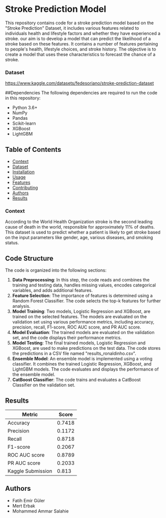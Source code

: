 # Stroke Prediction Model
This repository contains code for a stroke prediction model based on the "Stroke Prediction" Dataset, it includes various features related to individuals health and lifestyle factors and whether they have experienced a stroke. our aim is to develop a model that can predict the likelihood of a stroke based on these features. It contains a number of features pertaining to people's health, lifestyle choices, and stroke history. The objective is to create a model that uses these characteristics to forecast the chance of a stroke.
### Dataset
https://www.kaggle.com/datasets/fedesoriano/stroke-prediction-dataset

##Dependencies
The following dependencies are required to run the code in this repository:

- Python 3.6+
- NumPy
- Pandas
- Scikit-learn
- XGBoost
- LightGBM
## Table of Contents

- [Context](#Context)
- [Dataset](#Dataset)
- [Installation](#installation)
- [Usage](#usage)
- [Features](#features)
- [Contributing](#contributing)
- [Authors](#authors)
- [Results](#Results)

### Context
According to the World Health Organization stroke is the second leading cause of death in the world, responsible for approximately 11% of deaths. This dataset is used to predict whether a patient is likely to get stroke based on the input parameters like gender, age, various diseases, and smoking status.
## Code Structure
The code is organized into the following sections:
1. **Data Preprocessing**: In this step, the code reads and combines the training and testing data, handles missing values, encodes categorical variables, and adds additional features.
2. **Feature Selection**: The importance of features is determined using a Random Forest Classifier. The code selects the top-k features for further analysis.
3. **Model Training**: Two models, Logistic Regression and XGBoost, are trained on the selected features. The models are evaluated on the validation set using various performance metrics, including accuracy, precision, recall, F1-score, ROC AUC score, and PR AUC score.
4. **Model Evaluation**: The trained models are evaluated on the validation set, and the code displays their performance metrics.
5. **Model Testing**: The final trained models, Logistic Regression and XGBoost, are used to make predictions on the test data. The code stores the predictions in a CSV file named "results_ronaldinho.csv".
6. **Ensemble Model**: An ensemble model is implemented using a voting classifier. It combines the trained Logistic Regression, XGBoost, and LightGBM models. The code evaluates and displays the performance of the ensemble model.
7. **CatBoost Classifier**: The code trains and evaluates a CatBoost Classifier on the validation set.


## Results
| Metric              | Score     |
|---------------------|-----------|
| Accuracy            | 0.7418    |
| Precision           | 0.1172    |
| Recall              | 0.8718    |
| F1-score            | 0.2067    |
| ROC AUC score       | 0.8789    |
| PR AUC score        | 0.2033    |
| Kaggle Submission   | 0.813     |





## Authors
- Fatih Emir Güler
- Mert Erbak 
- Mohammed Ammar Salahie

